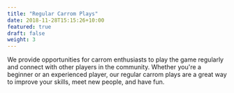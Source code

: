 ```yaml
---
title: "Regular Carrom Plays"
date: 2018-11-28T15:15:26+10:00
featured: true
draft: false
weight: 3
---
```


We provide opportunities for carrom enthusiasts to play the game regularly and connect with other players in the community. Whether you're a beginner or an experienced player, our regular carrom plays are a great way to improve your skills, meet new people, and have fun.
